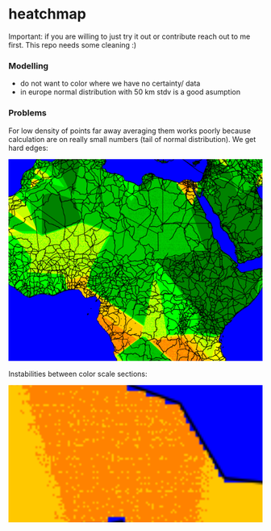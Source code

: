 # heatchmap

Important: if you are willing to just try it out or contribute reach out to me first. This repo needs some cleaning :)

### Modelling

- do not want to color where we have no certainty/ data
- in europe normal distribution with 50 km stdv is a good asumption

### Problems

For low density of points far away averaging them works poorly because calculation are on really small numbers (tail of normal distribution). We get hard edges:

![1703636597008](image/README/1703636597008.png)

Instabilities between color scale sections:

![1703679266533](image/README/1703679266533.png)
